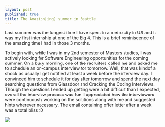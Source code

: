 ```yaml
---
layout: post
published: true
title: The Amaz(on|ing) summer in Seattle
---
```


Last summer was the longest time I have spent in a metro city in US and it was my first internship at one of the Big 4. This is a brief reminiscence of the amazing time I had in those 3 months.

To begin with, while I was in my 2nd semester of Masters studies, I was actively looking for Software Engineering opportunities for the coming summer. On a busy morning, one of the recruiters called me and asked me to schedule an on-campus interview for tomorrow. Well, that was kindof a shock as usually I get notified at least a week before the interview day. I convinced him to schedule it for day after tomorrow and spend the next day searching questions from Glassdoor and Cracking the Coding Interviews. Though the questions I ended up getting were a bit difficult than I expected, overall the interview process was fun. I appreciated how the interviewers were continuously working on the solutions along with me and suggested hints wherever necessary. The email containing offer letter after a week was a total bliss :D



![]({{site.baseurl}}https://lh3.googleusercontent.com/oNt7kPTl9G-Pkfd2Mq_QSwpbU5_lLXu6u-RJRAojGSCwlxU6A2tYCndOGUkGu0znrOHA-Pf3ZdTaA1ZH4F8of5d3FXhzhA6BJ581vzsgbE-ai5W4GvMoCLrr6TwpaNr1Zk9xeDHOLoBnl0aAvnVw1dxiM0pXYmIA0KiF65IAuwAN8dAnXIR8An1zGjMa5w6nVJbW5tqW2Z4fT9exU6PIRhC6UIeITzv4yPPqjrSEa8NEG04gKbZcgR4eA7-1hcSBMldC71tpzmuykuT8Y7CeYyzdPeLFt9LPL3C0Q8_u9z56CH4iKOV2GViEheeYDCEidig2gBgcDXUgY-_e7KTZ0h_LnIIIqY91UZzjVPgQpBuxPw8tkhzzFzu3-2Q8nAxJBwyk-LoiYotZDDWyv78P4P7v5mBMb1UVgSspxRqmovAV19Z0cxyqEPksuKatQjsj1BD8OIHu3LaEYU4pcUaYKOpvvvYh5ReXwU-Bs7aGzaHmZQYnGJKyr3xzGcI-mClAjH0LalzltHolzIsxMvcDbv6LyH2kuOvoEkuvel2kZziJbttmYLLMz1ok763oKVMeRWZUnZIgg4lWq6dv6yvZrF7uiRN5A36LU_rrMArOQF1j5wao=w2330-h1310-no)
